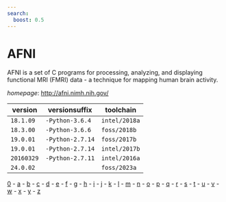 ```yaml
---
search:
  boost: 0.5
---
```

# AFNI

AFNI is a set of C programs for processing, analyzing, and displaying functional MRI (FMRI) data -  a technique for mapping human brain activity.

*homepage*: <http://afni.nimh.nih.gov/>

version | versionsuffix | toolchain
--------|---------------|----------
``18.1.09`` | ``-Python-3.6.4`` | ``intel/2018a``
``18.3.00`` | ``-Python-3.6.6`` | ``foss/2018b``
``19.0.01`` | ``-Python-2.7.14`` | ``foss/2017b``
``19.0.01`` | ``-Python-2.7.14`` | ``intel/2017b``
``20160329`` | ``-Python-2.7.11`` | ``intel/2016a``
``24.0.02`` |  | ``foss/2023a``

[0](../0/index.md) - [a](../a/index.md) - [b](../b/index.md) - [c](../c/index.md) - [d](../d/index.md) - [e](../e/index.md) - [f](../f/index.md) - [g](../g/index.md) - [h](../h/index.md) - [i](../i/index.md) - [j](../j/index.md) - [k](../k/index.md) - [l](../l/index.md) - [m](../m/index.md) - [n](../n/index.md) - [o](../o/index.md) - [p](../p/index.md) - [q](../q/index.md) - [r](../r/index.md) - [s](../s/index.md) - [t](../t/index.md) - [u](../u/index.md) - [v](../v/index.md) - [w](../w/index.md) - [x](../x/index.md) - [y](../y/index.md) - [z](../z/index.md)

